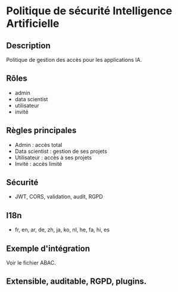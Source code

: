 # Politique de sécurité Intelligence Artificielle

## Description
Politique de gestion des accès pour les applications IA.

## Rôles
- admin
- data scientist
- utilisateur
- invité

## Règles principales
- Admin : accès total
- Data scientist : gestion de ses projets
- Utilisateur : accès à ses projets
- Invité : accès limité

## Sécurité
- JWT, CORS, validation, audit, RGPD

## I18n
- fr, en, ar, de, zh, ja, ko, nl, he, fa, hi, es

## Exemple d'intégration
Voir le fichier ABAC.

## Extensible, auditable, RGPD, plugins.
